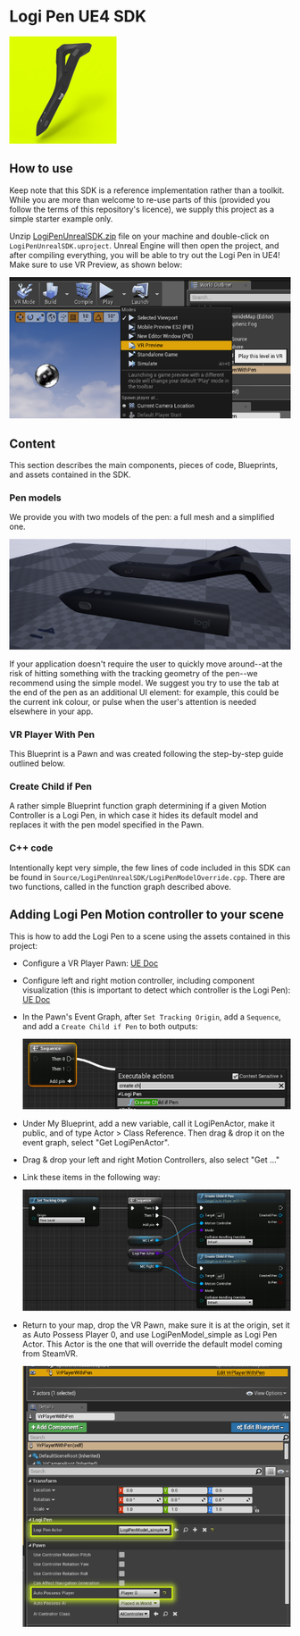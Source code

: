 # Logi Pen UE4 SDK

![logo](./../../resources/unreal/LogiPenUnrealSDK.png)

## How to use

Keep note that this SDK is a reference implementation rather than a toolkit. While you are more than welcome to re-use parts of this (provided you follow the terms of this repository's licence), we supply this project as a simple starter example only.

Unzip [LogiPenUnrealSDK.zip](https://github.com/Logitech/labs_vr_pen_sdk/releases) file on your machine and double-click on `LogiPenUnrealSDK.uproject`. Unreal Engine will then open the project, and after compiling everything, you will be able to try out the Logi Pen in UE4! Make sure to use VR Preview, as shown below:

![Play in VR](./../../resources/unreal/vr_preview.png)

## Content

This section describes the main components, pieces of code, Blueprints, and assets contained in the SDK.

### Pen models

We provide you with two models of the pen: a full mesh and a simplified one.

![pen models](./../../resources/unreal/pen_models.png)

If your application doesn't require the user to quickly move around--at the risk of hitting something with the tracking geometry of the pen--we recommend using the simple model. We suggest you try to use the tab at the end of the pen as an additional UI element: for example, this could be the current ink colour, or pulse when the user's attention is needed elsewhere in your app.

### VR Player With Pen

This Blueprint is a Pawn and was created following the step-by-step guide outlined below.

### Create Child if Pen

A rather simple Blueprint function graph determining if a given Motion Controller is a Logi Pen, in which case it hides its default model and replaces it with the pen model specified in the Pawn.

### C++ code

Intentionally kept very simple, the few lines of code included in this SDK can be found in `Source/LogiPenUnrealSDK/LogiPenModelOverride.cpp`. There are two functions, called in the function graph described above.

## Adding Logi Pen Motion controller to your scene

This is how to add the Logi Pen to a scene using the assets contained in this project:

* Configure a VR Player Pawn: [UE Doc](https://docs.unrealengine.com/en-US/Platforms/SteamVR/HowTo/StandingCamera)
* Configure left and right motion controller, including component visualization (this is important to detect which controller is the Logi Pen): [UE Doc](https://docs.unrealengine.com/latest/INT/Platforms/VR/MotionController)
* In the Pawn's Event Graph, after `Set Tracking Origin`, add a `Sequence`, and add a `Create Child if Pen` to both outputs:

  ![add action](./../../resources/unreal/add_action.png)

* Under My Blueprint, add a new variable, call it LogiPenActor, make it public, and of type Actor > Class Reference. Then drag & drop it on the event graph, select "Get LogiPenActor".
* Drag & drop your left and right Motion Controllers, also select "Get ..."
* Link these items in the following way:

  ![overall BP](./../../resources/unreal/create_child_if_pen.png)

* Return to your map, drop the VR Pawn, make sure it is at the origin, set it as Auto Possess Player 0, and use LogiPenModel_simple as Logi Pen Actor. This Actor is the one that will override the default model coming from SteamVR.

  ![pawn config](./../../resources/unreal/vr_player_pawn_config_highlight.png)
